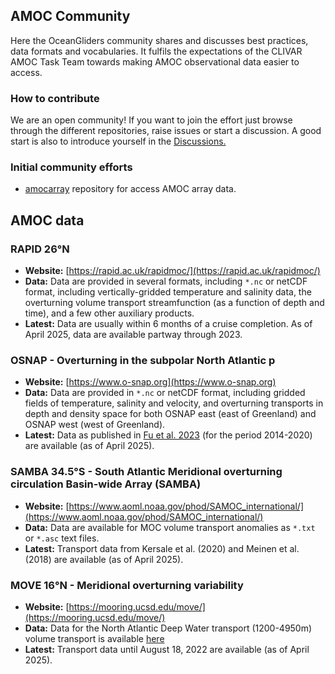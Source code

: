 ## AMOC Community

Here the OceanGliders community shares and discusses best practices, data formats and vocabularies. 
It fulfils the expectations of the CLIVAR AMOC Task Team towards making AMOC observational data easier to access.


### How to contribute

We are an open community! If you want to join the effort just browse through the different repositories, raise issues or start a discussion. A good start is also to introduce yourself in the <a href="https://github.com/AMOCcommunity/.github/discussions">Discussions.</a>

### Initial community efforts

- <a href="http://github.com/AMOCcommunity/amocarray">amocarray</a> repository for access AMOC array data.

## AMOC data

### RAPID 26°N

- **Website:** [https://rapid.ac.uk/rapidmoc/](https://rapid.ac.uk/rapidmoc/)
- **Data:** Data are provided in several formats, including `*.nc` or netCDF format, including vertically-gridded temperature and salinity data, the overturning volume transport streamfunction (as a function of depth and time), and a few other auxiliary products.
- **Latest:** Data are usually within 6 months of a cruise completion. As of April 2025, data are available partway through 2023.

### OSNAP - Overturning in the subpolar North Atlantic p

- **Website:** [https://www.o-snap.org](https://www.o-snap.org)
- **Data:** Data are provided in `*.nc` or netCDF format, including gridded fields of temperature, salinity and velocity, and overturning transports in depth and density space for both OSNAP east (east of Greenland) and OSNAP west (west of Greenland).
- **Latest:** Data as published in [Fu et al. 2023](https://doi.org/10.1038/s43247-023-00848-9) (for the period 2014-2020) are available (as of April 2025).

### SAMBA 34.5°S -  South Atlantic Meridional overturning circulation Basin-wide Array (SAMBA)

- **Website:** [https://www.aoml.noaa.gov/phod/SAMOC_international/](https://www.aoml.noaa.gov/phod/SAMOC_international/)
- **Data:** Data are available for MOC volume transport anomalies as `*.txt` or `*.asc` text files.
- **Latest:** Transport data from Kersale et al. (2020) and Meinen et al. (2018) are available (as of April 2025).

### MOVE 16°N - Meridional overturning variability

- **Website:** [https://mooring.ucsd.edu/move/](https://mooring.ucsd.edu/move/)
- **Data:** Data for the North Atlantic Deep Water transport (1200-4950m) volume transport is available [here](https://mooring.ucsd.edu/move/nc/OS_MOVE_TRANSPORTS.nc)
- **Latest:** Transport data until August 18, 2022 are available (as of April 2025).




<!--

**Here are some ideas to get you started:**

🙋‍♀️ A short introduction - what is your organization all about?
🌈 Contribution guidelines - how can the community get involved?
👩‍💻 Useful resources - where can the community find your docs? Is there anything else the community should know?
🍿 Fun facts - what does your team eat for breakfast?
🧙 Remember, you can do mighty things with the power of [Markdown](https://docs.github.com/github/writing-on-github/getting-started-with-writing-and-formatting-on-github/basic-writing-and-formatting-syntax)
-->
